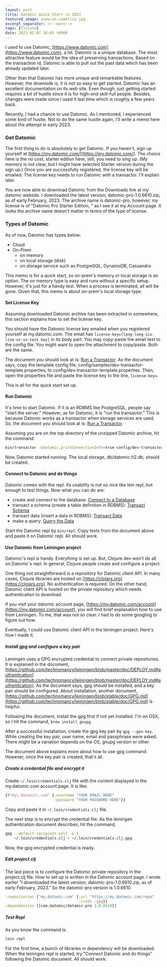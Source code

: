 ```yaml
---
layout: post
title: Datomic Quick Start in 2023
featured_image: snow-on-camellia.jpg
excerpt_separator: <!--more-->
tags: [Clojure]
date: 2023-02-07 18:03 +0900
---
```

I used to use Datomic, [https://www.datomic.com](https://www.datomic.com), a lot.
Datomic is a unique database. The most attractive feature would be the idea of preserving transactions.
Based on the transaction id, Datomic is able to pull out the past data which has been already updated later.
<!--more-->
Other than that Datomic has more unique and remarkable features.
However, the downside is, it is not so easy to get started.
Datomic has an excellent documentation on its web site.
Even though, just getting started requires a bit of hustle since it is for high-end skill-full people.
Besides, changes were made since I used it last time which is roughly a few years back.

Recently, I had a chance to use Datomic.
As I mentioned, I experienced some kind of hustle.
Not to do the same hustle again, I'll write a memo here about the attempt in early 2023.


### Get Datomic

The first thing to do is absolutely to get Datomic.
If you haven't, sign up yourself at [https://my.datomic.com/](https://my.datomic.com/).
The choice here is the no cost, starter edition here, still, you need to sing up.
(My memory is not clear, but I might have selected Starter version during the sign up.)
Once you are successfully registered, the license key will be emailed.
The license key needs to run Datomic with a transactor. I'll explain later.

You are now able to download Datomic from the Downloads link at my datomic website.
I downloaded the latest version, datomic-pro-1.0.6610.zip, as of early February, 2023.
The archive name is datomic-pro, however, my license is of "Datomic Pro Starter Edition, " as I see it at my Account page.
It looks the archive name doesn't matter in terms of the type of license.

### Types of Datomic

As of now, Datomic has types below:

- Cloud
- On-Prem
  - on memory
  - on local storage (disk)
  - on storage service such as PostgreSQL, DynamoDB, Cassandra

This memo is for a quick start, so on-prem's memory or local storage is an option.
The on memory type is easy and runs without a specific setup.
However, it's just for a handy test. When a process is terminated, all will be gone.
Given that, this memo is about on-prem's local storage type.


#### Set License Key

Assuming downloaded Datomic archive has been extracted in somewhere,
this section explains how to set the license key.

You should have the Datomic license key emailed when you registered yourself at my.datomic.com.
The email has `license-key=[long-long-six-line-or-so-text key]` in its body part.
You may copy-paste the email text to the config file.
You might want to open the attachment to copy/paste.
Both are the same.

The document you should look at is: [Run a Transactor](https://docs.datomic.com/on-prem/getting-started/transactor.htm).
As the document says, copy the template config file, config/samples/dev-transactor-template.properties, to
config/dev-transactor-template.properties.
Then, open the properties file and paste the license key to the line, `license-key=`.

This is all for the quick start set up.


#### Run Datomic

It's time to start Datomic.
If it is an RDBMS like PostgreSQL, people say "start the server."
However, as for Datomic, it is "run the transactor."
This is because Datomic works as a transactor when storage services are used.
So, the document you should look at is:
[Run a Transactor](https://docs.datomic.com/on-prem/getting-started/transactor.htm).

Assuming you are on the top directory of the unzipped Datomic archive,
hit the command:
```bash
bin/transactor -Ddatomic.printConnectionInfo=true config/dev-transactor-template.properties
```

Now, Datomic started running.
The local storage, db/datomic.h2.db, should be created.

#### Connect to Datomic and do things

Datomic comes with the repl.
Its usability is not so nice like lein repl, but enough to test things.
Now what you can do are:
- create and connect to the database: [Connect to a Database](https://docs.datomic.com/on-prem/getting-started/connect-to-a-database.html)
- transact a schema (create a table definition in RDBMS): [Transact Schema](https://docs.datomic.com/on-prem/getting-started/transact-schema.html)
- transact data (insert a data in RDBMS): [Transact Data](https://docs.datomic.com/on-prem/getting-started/transact-data.html)
- make a query: [Query the Data](https://docs.datomic.com/on-prem/getting-started/query-the-data.html)

Start the Datomic repl by `bin/repl`.
Copy texts from the document above and paste it on Datomic repl.
All should work.


#### Use Datomic from Leiningen project

Datomic's repl is handy. Everything is set up.
But, Clojure dev won't do all on Datomic's repl.
In general, Clojure people create and configure a project.

One thing not straightforward is a repository for Datomic client API.
In many cases, Clojure libraries are hosted on [https://clojars.org](https://clojars.org).
No authentication is required.
On the other hand, Datomic client API is hosted on the private repository which needs authentication to download.

If you visit your datomic account page, [https://my.datomic.com/account](https://my.datomic.com/account),
you will find brief explanation how to use from Leiningen.
To me, that was not so clear. I had to do some googling to figure out how.

Eventually, I could use Datomic client API in the leiningen project.
Here's how I made it.

##### Install gpg and configure a key pair

Leiningen uses a GPG encrypted credential to connect private repositories.
It is explained in the document,
[https://github.com/technomancy/leiningen/blob/master/doc/DEPLOY.md#authentication](https://github.com/technomancy/leiningen/blob/master/doc/DEPLOY.md#authentication).
As the document says, gpg should be installed, and a key pair should be configured.
About installation, another document,
[https://github.com/technomancy/leiningen/blob/stable/doc/GPG.md](https://github.com/technomancy/leiningen/blob/stable/doc/GPG.md)
is helpful.

Following the document, install the gpg first if not yet installed.
I'm on OSX, so I hit the command, `brew install gnupg`.

After a successful installation, create the gpg key pair by `gpg --gen-key`.
While creating the key pair, user name, email and passphrase were asked.
There might be a variation depends on the OS, gnupg version or other.

The document above explains more about how to use gpg command.
However, once the key pair is created, that's all.

##### Create a credential file and encrypt it

Create `~/.lein/credentials.clj` file with the content displayed in the my.datomic.com account page.
It is like:

```clojure
{#"my\.datomic\.com" {:username "YOUR EMAIL HERE"
                      :password "YOUR PASSWORD HERE"}}
```

Copy and paste it in `~/.lein/credentials.clj` file.

The next step is to encrypt the credential file.
As the leiningen authentication document describes, hit the command,

```bash
gpg --default-recipient-self -e \
    ~/.lein/credentials.clj > ~/.lein/credentials.clj.gpg
```

Now, the gpg encrypted credential is ready.


##### Edit project.clj

The last piece is to configure the Datomic private repository in the project.clj file.
How to set up is written in the Datomic account page.
I wrote earlier "I downloaded the latest version, datomic-pro-1.0.6610.zip, as of early February, 2023."
So the datomic-pro version is 1.0.6610.

```clojure
:repositories {"my.datomic.com" {:url "https://my.datomic.com/repo"
                                 :creds :gpg}}
:dependencies [[com.datomic/datomic-pro 1.0.6610]]
```

##### Test Repl

As you know the command is:

```bash
lein repl
```

For the first time, a bunch of libraries in dependency will be downloaded.
When the leiningen repl is started, try "Connect Datomic and do things" following the Datomic document.
All should work.

